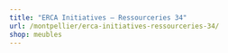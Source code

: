 ```yaml
---
title: "ERCA Initiatives – Ressourceries 34"
url: /montpellier/erca-initiatives-ressourceries-34/
shop: meubles
---
```

